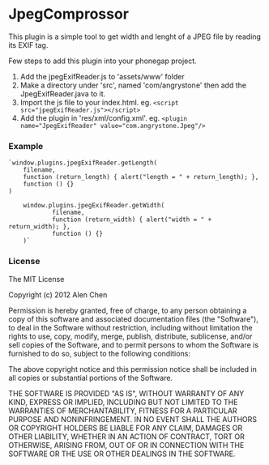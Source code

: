 JpegComprossor
=========

This plugin is a simple tool to get width and lenght of a JPEG file by reading its EXIF tag.

Few steps to add this plugin into your phonegap project.

1.	Add the jpegExifReader.js to 'assets/www' folder
2.	Make a directory under 'src', named 'com/angrystone' then add the JpegExifReader.java to it.
3.	Import the js file to your index.html. eg. `<script src="jpegExifReader.js"></script>`
4.	Add the plugin in 'res/xml/config.xml'. eg. `<plugin name="JpegExifReader" value="com.angrystone.Jpeg"/>`

### Example ###
	`window.plugins.jpegExifReader.getLength(
		filename, 
		function (return_length) { alert("length = " + return_length); },
		function () {}
	)
	
        window.plugins.jpegExifReader.getWidth(
                filename, 
                function (return_width) { alert("width = " + return_width); },
                function () {}
        )`

### License ###

The MIT License

Copyright (c) 2012 Alen Chen

Permission is hereby granted, free of charge, to any person obtaining a copy of this software and associated documentation files (the "Software"), to deal in the Software without restriction, including without limitation the rights to use, copy, modify, merge, publish, distribute, sublicense, and/or sell copies of the Software, and to permit persons to whom the Software is furnished to do so, subject to the following conditions:

The above copyright notice and this permission notice shall be included in all copies or substantial portions of the Software.

THE SOFTWARE IS PROVIDED "AS IS", WITHOUT WARRANTY OF ANY KIND, EXPRESS OR IMPLIED, INCLUDING BUT NOT LIMITED TO THE WARRANTIES OF MERCHANTABILITY, FITNESS FOR A PARTICULAR PURPOSE AND NONINFRINGEMENT. IN NO EVENT SHALL THE AUTHORS OR COPYRIGHT HOLDERS BE LIABLE FOR ANY CLAIM, DAMAGES OR OTHER LIABILITY, WHETHER IN AN ACTION OF CONTRACT, TORT OR OTHERWISE, ARISING FROM, OUT OF OR IN CONNECTION WITH THE SOFTWARE OR THE USE OR OTHER DEALINGS IN THE SOFTWARE.
